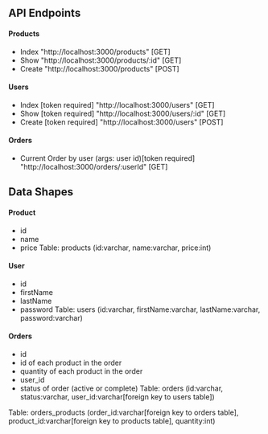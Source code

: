 ## API Endpoints
#### Products
- Index "http://localhost:3000/products" [GET]
- Show "http://localhost:3000/products/:id" [GET]
- Create "http://localhost:3000/products" [POST]

#### Users
- Index [token required] "http://localhost:3000/users" [GET]
- Show [token required] "http://localhost:3000/users/:id" [GET]
- Create [token required] "http://localhost:3000/users" [POST]

#### Orders
- Current Order by user (args: user id)[token required] "http://localhost:3000/orders/:userId" [GET]

## Data Shapes
#### Product
-  id
- name
- price
Table: products (id:varchar, name:varchar, price:int)

#### User
- id
- firstName
- lastName
- password
Table: users (id:varchar, firstName:varchar, lastName:varchar, password:varchar)
#### Orders
- id
- id of each product in the order
- quantity of each product in the order
- user_id
- status of order (active or complete)
Table: orders (id:varchar, status:varchar, user_id:varchar[foreign key to users table])


Table: orders_products (order_id:varchar[foreign key to orders table], product_id:varchar[foreign key to products table], quantity:int)

